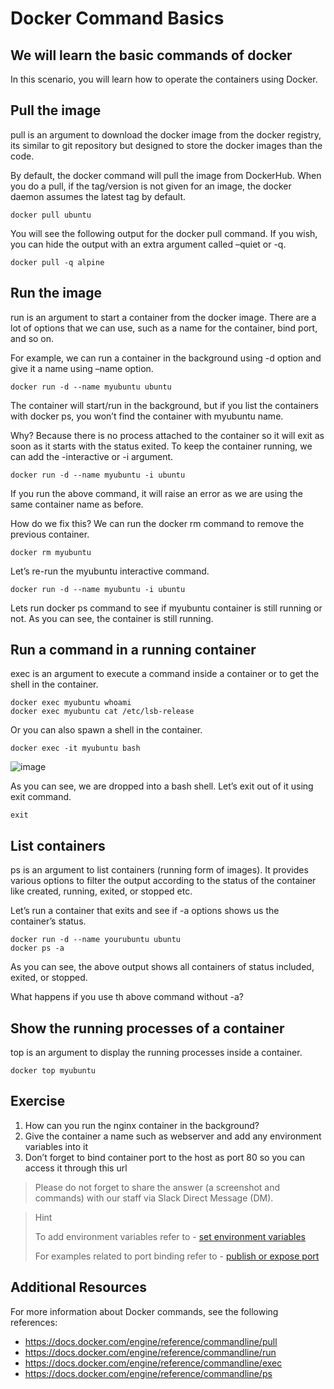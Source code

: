 Docker Command Basics
================================================================

We will learn the basic commands of docker
----------------------------------------------------------------

In this scenario, you will learn how to operate the containers using Docker.

Pull the image
----------

pull is an argument to download the docker image from the docker registry, its similar to git repository but designed to store the docker images than the code.

By default, the docker command will pull the image from DockerHub. When you do a pull, if the tag/version is not given for an image, the docker daemon assumes the latest tag by default.

```
docker pull ubuntu
```

You will see the following output for the docker pull command. If you wish, you can hide the output with an extra argument called –quiet or -q.

```
docker pull -q alpine
```

Run the image
----------------------------------------------------------------

run is an argument to start a container from the docker image. There are a lot of options that we can use, such as a name for the container, bind port, and so on.

For example, we can run a container in the background using -d option and give it a name using –name option.

```
docker run -d --name myubuntu ubuntu
```

The container will start/run in the background, but if you list the containers with docker ps, you won’t find the container with myubuntu name.

Why? Because there is no process attached to the container so it will exit as soon as it starts with the status exited. To keep the container running, we can add the -interactive or -i argument.

```
docker run -d --name myubuntu -i ubuntu
```

If you run the above command, it will raise an error as we are using the same container name as before.

How do we fix this? We can run the docker rm command to remove the previous container. 

```
docker rm myubuntu
```

Let’s re-run the myubuntu interactive command. 

```
docker run -d --name myubuntu -i ubuntu
```

Lets run docker ps command to see if myubuntu container is still running or not. 
As you can see, the container is still running.

Run a command in a running container
----------

exec is an argument to execute a command inside a container or to get the shell in the container.

```
docker exec myubuntu whoami
docker exec myubuntu cat /etc/lsb-release
```

Or you can also spawn a shell in the container.

```
docker exec -it myubuntu bash
```
![image](https://github.com/user-attachments/assets/eff5ff04-170e-4e37-811e-6512833f60f7)

As you can see, we are dropped into a bash shell. Let’s exit out of it using exit command. 

```
exit
```

List containers
----------

ps is an argument to list containers (running form of images). It provides various options to filter the output according to the status of the container like created, running, exited, or stopped etc.

Let’s run a container that exits and see if -a options shows us the container’s status.

```
docker run -d --name yourubuntu ubuntu
docker ps -a
```

As you can see, the above output shows all containers of status included, exited, or stopped.

What happens if you use th above command without -a?

Show the running processes of a container
----------

top is an argument to display the running processes inside a container.

```
docker top myubuntu
```

Exercise
----------

1. How can you run the nginx container in the background?
2. Give the container a name such as webserver and add any environment variables into it
3. Don’t forget to bind container port to the host as port 80 so you can access it through this url

> Please do not forget to share the answer (a screenshot and commands) with our staff via Slack Direct Message (DM).

> Hint
>
> To add environment variables refer to - [set environment variables](https://docs.docker.com/engine/reference/commandline/run/#set-environment-variables--e---env---env-file)
>
> For examples related to port binding refer to - [publish or expose port](https://docs.docker.com/engine/reference/commandline/run/#publish-or-expose-port--p---expose)


Additional Resources
----------

For more information about Docker commands, see the following references:

- https://docs.docker.com/engine/reference/commandline/pull
- https://docs.docker.com/engine/reference/commandline/run
- https://docs.docker.com/engine/reference/commandline/exec
- https://docs.docker.com/engine/reference/commandline/ps

